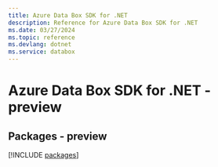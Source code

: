 ```yaml
---
title: Azure Data Box SDK for .NET
description: Reference for Azure Data Box SDK for .NET
ms.date: 03/27/2024
ms.topic: reference
ms.devlang: dotnet
ms.service: databox
---
```

# Azure Data Box SDK for .NET - preview
## Packages - preview
[!INCLUDE [packages](data-box-index.md)]